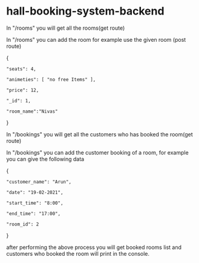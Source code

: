 # hall-booking-system-backend

In "/rooms" you will get all the rooms(get route)

In "/rooms" you can add the room for example use the given room (post route)


{

    "seats": 4,
    
    "animeties": [ "no free Items" ],
    
    "price": 12,
    
    "_id": 1,
    
    "room_name":"Nivas"
    
}


In "/bookings" you will get all the customers who has booked the room(get route)

In "/bookings" you can add the customer booking of a room, for example you can give the following data


{

    "customer_name": "Arun",
    
    "date": "19-02-2021",
    
    "start_time": "8:00",
    
    "end_time": "17:00",
    
    "room_id": 2
    
}


after performing the above process you will get booked rooms list and customers who booked the room will print in the console.
